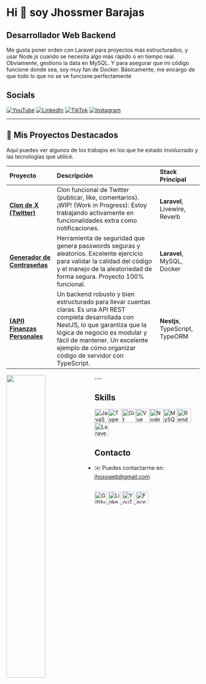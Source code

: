 Hi 👋 soy Jhossmer Barajas
=================================

Desarrollador Web Backend
-----------------

 Me gusta poner orden con Laravel para proyectos más estructurados, y usar Node.js cuando se necesita algo más rápido o en tiempo real. Obviamente, gestiono la data en MySQL. Y para asegurar que mi código funcione donde sea, soy muy fan de Docker. Básicamente, me encargo de que todo lo que no se ve funcione perfectamente


## Socials

[![YouTube](https://img.shields.io/badge/YouTube-%23FF0000.svg?style=for-the-badge&logo=YouTube&logoColor=white)](https://www.youtube.com/@jhossweb)
[![LinkedIn](https://img.shields.io/badge/linkedin-%230077B5.svg?style=for-the-badge&logo=linkedin&logoColor=white)](https://www.linkedin.com/in/jhossmerbarajas/)
[![TikTok](https://img.shields.io/badge/TikTok-%23000000.svg?style=for-the-badge&logo=TikTok&logoColor=white)](https://www.tiktok.com/@jhossweb)
[![Instagram](https://img.shields.io/badge/Instagram-%23E4405F.svg?style=for-the-badge&logo=Instagram&logoColor=white)](https://www.instagram.com/jhossweb)


---

## 🚀 Mis Proyectos Destacados

Aquí puedes ver algunos de los trabajos en los que he estado involucrado y las tecnologías que utilicé.

| Proyecto | Descripción | Stack Principal |
| :--- | :--- | :--- |
| **[Clon de X (Twitter)](https://github.com/jhossweb/twitter-clon)** | Clon funcional de Twitter (publicar, like, comentarios). ¡WIP! (Work in Progress): Estoy trabajando activamente en funcionalidades extra como notificaciones. | **Laravel**, Livewire, Reverb |
| **[Generador de Contraseñas](https://github.com/jhossweb/app-passwords-laravel)** | Herramienta de seguridad que genera passwords seguras y aleatorios. Excelente ejercicio para validar la calidad del código y el manejo de la aleatoriedad de forma segura. Proyecto 100% funcional. | **Laravel**, MySQL, Docker |
| **[(API) Finanzas Personales](https://github.com/jhossweb/app-finanzas-personals)** | Un backend robusto y bien estructurado para llevar cuentas claras. Es una API REST completa desarrollada con NestJS, lo que garantiza que la lógica de negocio es modular y fácil de mantener. Un excelente ejemplo de cómo organizar código de servidor con TypeScript. | **Nestjs**, TypeScript, TypeORM |

<div width="100%" align="center"><a href="https://github.com/jhossweb/app-finanzas-personals" align="left"><img align="left" width="45%" src="https://github-readme-stats.vercel.app/api/pin/?username=jhossweb&repo=app-finanzas-personals&title_color=000000&text_color=ffffff&icon_color=0891b2&bg_color=1c1917&hide_border=true&locale=en" /></a></div>
---


## Skills
<!-- 
![Top Langs](https://github-readme-stats.vercel.app/api/top-langs/?username=jhossweb&layout=compact) -->

<p align="left">
<a href="https://developer.mozilla.org/en-US/docs/Web/JavaScript" target="_blank" rel="noreferrer"><img src="https://raw.githubusercontent.com/danielcranney/readme-generator/main/public/icons/skills/javascript-colored.svg" alt="JavaScript" title="JavaScript" width="36" height="36" /></a><a href="https://www.typescriptlang.org/" target="_blank" rel="noreferrer"><img src="https://raw.githubusercontent.com/danielcranney/readme-generator/main/public/icons/skills/typescript-colored.svg" alt="TypeScript" title="TypeScript" width="36" height="36" /></a><a href="https://git-scm.com/" target="_blank" rel="noreferrer"><img src="https://raw.githubusercontent.com/danielcranney/readme-generator/main/public/icons/skills/git-colored.svg" alt="Git" title="Git" width="36" height="36" /></a><a href="https://vuejs.org/" target="_blank" rel="noreferrer"><img src="https://raw.githubusercontent.com/danielcranney/readme-generator/main/public/icons/skills/vuejs-colored.svg" alt="Vue" title="Vue" width="36" height="36" /></a><a href="https://nodejs.org/en/" target="_blank" rel="noreferrer"><img src="https://raw.githubusercontent.com/danielcranney/readme-generator/main/public/icons/skills/nodejs-colored.svg" alt="NodeJS" title="NodeJS" width="36" height="36" /></a><a href="https://www.mysql.com/" target="_blank" rel="noreferrer"><img src="https://raw.githubusercontent.com/danielcranney/readme-generator/main/public/icons/skills/mysql-colored.svg" alt="MySQL" title="MySQL" width="36" height="36" /></a><a href="https://render.com/" target="_blank" rel="noreferrer"><img src="https://raw.githubusercontent.com/danielcranney/readme-generator/main/public/icons/skills/render-colored.svg" alt="Render" title="Render" width="36" height="36" /></a><a href="https://laravel.com/" target="_blank" rel="noreferrer"><img src="https://raw.githubusercontent.com/danielcranney/readme-generator/main/public/icons/skills/laravel-colored.svg" alt="Laravel" title="Laravel" width="36" height="36" /></a>
</p>




## Contacto
* ✉️ Puedes contactarme en: [jhossweb@gmail.com](mailto:jhossweb@gmail.com)


##

<p align="left"> <a href="https://www.github.com/jhossweb" target="_blank" rel="noreferrer"> <picture> <source media="(prefers-color-scheme: dark)" srcset="https://raw.githubusercontent.com/danielcranney/readme-generator/main/public/icons/socials/github-dark.svg" /> <source media="(prefers-color-scheme: light)" srcset="https://raw.githubusercontent.com/danielcranney/readme-generator/main/public/icons/socials/github.svg" /> <img src="https://raw.githubusercontent.com/danielcranney/readme-generator/main/public/icons/socials/github.svg" width="32" height="32" alt="GitHub" title="GitHub" /> </picture> </a> <a href="https://www.linkedin.com/in/jhossmerbarajas" target="_blank" rel="noreferrer"> <picture> <source media="(prefers-color-scheme: dark)" srcset="https://raw.githubusercontent.com/danielcranney/readme-generator/main/public/icons/socials/linkedin-dark.svg" /> <source media="(prefers-color-scheme: light)" srcset="https://raw.githubusercontent.com/danielcranney/readme-generator/main/public/icons/socials/linkedin.svg" /> <img src="https://raw.githubusercontent.com/danielcranney/readme-generator/main/public/icons/socials/linkedin.svg" width="32" height="32" alt="LinkedIn" title="LinkedIn" /> </picture> </a> <a href="https://www.youtube.com/@jhossweb" target="_blank" rel="noreferrer"> <picture> <source media="(prefers-color-scheme: dark)" srcset="https://raw.githubusercontent.com/danielcranney/readme-generator/main/public/icons/socials/youtube-dark.svg" /> <source media="(prefers-color-scheme: light)" srcset="https://raw.githubusercontent.com/danielcranney/readme-generator/main/public/icons/socials/youtube.svg" /> <img src="https://raw.githubusercontent.com/danielcranney/readme-generator/main/public/icons/socials/youtube.svg" width="32" height="32" alt="YouTube" title="YouTube" /> </picture> </a> <a href="https://www.facebook.com/jhossweb" target="_blank" rel="noreferrer"> <picture> <source media="(prefers-color-scheme: dark)" srcset="https://raw.githubusercontent.com/danielcranney/readme-generator/main/public/icons/socials/facebook-dark.svg" /> <source media="(prefers-color-scheme: light)" srcset="https://raw.githubusercontent.com/danielcranney/readme-generator/main/public/icons/socials/facebook.svg" /> <img src="https://raw.githubusercontent.com/danielcranney/readme-generator/main/public/icons/socials/facebook.svg" width="32" height="32" alt="Facebook" title="Facebook" /> </picture> </a></p>